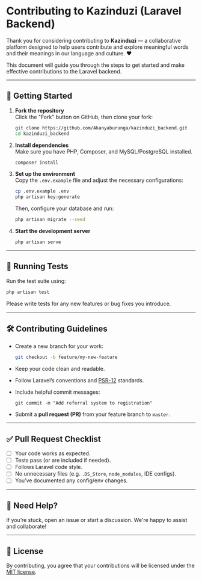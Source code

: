 
# Contributing to Kazinduzi (Laravel Backend)

Thank you for considering contributing to **Kazinduzi** — a collaborative platform designed to help users contribute and explore meaningful words and their meanings in our language and culture. ❤️

This document will guide you through the steps to get started and make effective contributions to the Laravel backend.

---

## 🚀 Getting Started

1. **Fork the repository**  
   Click the "Fork" button on GitHub, then clone your fork:

   ```bash
   git clone https://github.com/Akanyaburunga/kazinduzi_backend.git
   cd kazinduzi_backend
   ```

2. **Install dependencies**  
   Make sure you have PHP, Composer, and MySQL/PostgreSQL installed.

   ```bash
   composer install
   ```

3. **Set up the environment**  
   Copy the `.env.example` file and adjust the necessary configurations:

   ```bash
   cp .env.example .env
   php artisan key:generate
   ```

   Then, configure your database and run:

   ```bash
   php artisan migrate --seed
   ```

4. **Start the development server**

   ```bash
   php artisan serve
   ```

---

## 🧪 Running Tests

Run the test suite using:

```bash
php artisan test
```

Please write tests for any new features or bug fixes you introduce.

---

## 🛠 Contributing Guidelines

- Create a new branch for your work:
  ```bash
  git checkout -b feature/my-new-feature
  ```

- Keep your code clean and readable.
- Follow Laravel’s conventions and [PSR-12](https://www.php-fig.org/psr/psr-12/) standards.
- Include helpful commit messages:
  ```
  git commit -m "Add referral system to registration"
  ```

- Submit a **pull request (PR)** from your feature branch to `master`.

---

## ✅ Pull Request Checklist

- [ ] Your code works as expected.
- [ ] Tests pass (or are included if needed).
- [ ] Follows Laravel code style.
- [ ] No unnecessary files (e.g. `.DS_Store`, `node_modules`, IDE configs).
- [ ] You’ve documented any config/env changes.

---

## 🙋 Need Help?

If you’re stuck, open an issue or start a discussion. We're happy to assist and collaborate!

---

## 📜 License

By contributing, you agree that your contributions will be licensed under the [MIT license](https://github.com/Akanyaburunga/kazinduzi_backend/blob/master/LICENSE.md).
